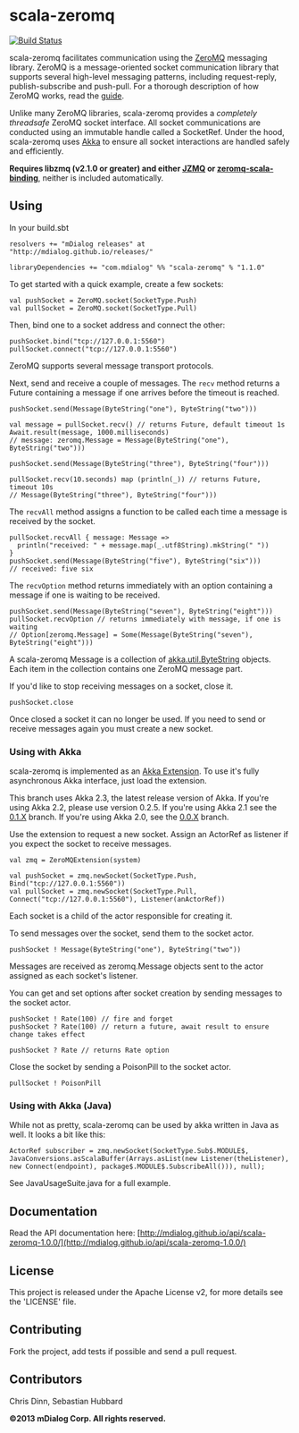 # scala-zeromq

[![Build Status](https://travis-ci.org/mDialog/scala-zeromq.svg?branch=master)](https://travis-ci.org/mDialog/scala-zeromq)

scala-zeromq facilitates communication using the [ZeroMQ](http://zeromq.org)
messaging library. ZeroMQ is a message-oriented socket communication library that
supports several high-level messaging patterns, including request-reply,
publish-subscribe and push-pull. For a thorough description of how ZeroMQ works,
read the [guide](http://zguide.zeromq.org).

Unlike many ZeroMQ libraries, scala-zeromq provides a *completely threadsafe*
ZeroMQ socket interface. All socket communications are conducted using an
immutable handle called a SocketRef. Under the hood, scala-zeromq uses
[Akka](http://akka.io) to ensure all socket interactions are handled safely and
efficiently.

**Requires libzmq (v2.1.0 or greater) and either
[JZMQ](https://github.com/zeromq/jzmq) or
[zeromq-scala-binding](https://github.com/valotrading/zeromq-scala-binding)**,
neither is included automatically.

## Using

In your build.sbt

    resolvers += "mDialog releases" at "http://mdialog.github.io/releases/"

    libraryDependencies += "com.mdialog" %% "scala-zeromq" % "1.1.0"

To get started with a quick example, create a few sockets:

    val pushSocket = ZeroMQ.socket(SocketType.Push)
    val pullSocket = ZeroMQ.socket(SocketType.Pull)

Then, bind one to a socket address and connect the other:

    pushSocket.bind("tcp://127.0.0.1:5560")
    pullSocket.connect("tcp://127.0.0.1:5560")

ZeroMQ supports several message transport protocols.

Next, send and receive a couple of messages. The `recv` method returns a Future
containing a message if one arrives before the timeout is reached.

    pushSocket.send(Message(ByteString("one"), ByteString("two")))

    val message = pullSocket.recv() // returns Future, default timeout 1s
    Await.result(message, 1000.milliseconds)
    // message: zeromq.Message = Message(ByteString("one"), ByteString("two")))

    pushSocket.send(Message(ByteString("three"), ByteString("four")))

    pullSocket.recv(10.seconds) map (println(_)) // returns Future, timeout 10s
    // Message(ByteString("three"), ByteString("four")))

The `recvAll` method assigns a function to be called each time a message is
received by the socket.

    pullSocket.recvAll { message: Message =>
      println("received: " + message.map(_.utf8String).mkString(" "))
    }
    pushSocket.send(Message(ByteString("five"), ByteString("six")))
    // received: five six

The `recvOption` method returns immediately with an option containing a message
if one is waiting to be received.

    pushSocket.send(Message(ByteString("seven"), ByteString("eight")))
    pullSocket.recvOption // returns immediately with message, if one is waiting
    // Option[zeromq.Message] = Some(Message(ByteString("seven"), ByteString("eight")))

A scala-zeromq Message is a collection of
[akka.util.ByteString](http://doc.akka.io/api/akka/snapshot/#akka.util.ByteString)
objects. Each item in the collection contains one ZeroMQ message part.

If you'd like to stop receiving messages on a socket, close it.

    pushSocket.close

Once closed a socket it can no longer be used. If you need to send or receive
messages again you must create a new socket.

### Using with Akka

scala-zeromq is implemented as an
[Akka Extension](http://doc.akka.io/docs/akka/snapshot/scala/extending-akka.html).
To use it's fully asynchronous Akka interface, just load the extension.

This branch uses Akka 2.3, the latest release version of Akka. If you're
using Akka 2.2, please use version 0.2.5. If you're using Akka 2.1 see the [0.1.X](https://github.com/mDialog/scala-zeromq/tree/0.1.X)
branch. If you're using Akka 2.0, see the [0.0.X](https://github.com/mDialog/scala-zeromq/tree/0.0.X)
branch.

Use the extension to request a new socket. Assign an ActorRef as listener if you
expect the socket to receive messages.

    val zmq = ZeroMQExtension(system)

    val pushSocket = zmq.newSocket(SocketType.Push, Bind("tcp://127.0.0.1:5560"))
    val pullSocket = zmq.newSocket(SocketType.Pull, Connect("tcp://127.0.0.1:5560"), Listener(anActorRef))

Each socket is a child of the actor responsible for creating it.

To send messages over the socket, send them to the socket actor.

    pushSocket ! Message(ByteString("one"), ByteString("two"))

Messages are received as zeromq.Message objects sent to the actor assigned as
each socket's listener.

You can get and set options after socket creation by sending messages to the
socket actor.

    pushSocket ! Rate(100) // fire and forget
    pushSocket ? Rate(100) // return a future, await result to ensure change takes effect

    pushSocket ? Rate // returns Rate option

Close the socket by sending a PoisonPill to the socket actor.

    pullSocket ! PoisonPill
    
### Using with Akka (Java)

While not as pretty, scala-zeromq can be used by akka written in Java as well. It looks a bit like this:

    ActorRef subscriber = zmq.newSocket(SocketType.Sub$.MODULE$, JavaConversions.asScalaBuffer(Arrays.asList(new Listener(theListener), new Connect(endpoint), package$.MODULE$.SubscribeAll())), null);

See JavaUsageSuite.java for a full example.

## Documentation

Read the API documentation here: [http://mdialog.github.io/api/scala-zeromq-1.0.0/](http://mdialog.github.io/api/scala-zeromq-1.0.0/)

## License

This project is released under the Apache License v2, for more details see the 'LICENSE' file.

## Contributing

Fork the project, add tests if possible and send a pull request.

## Contributors

Chris Dinn, Sebastian Hubbard

**©2013 mDialog Corp. All rights reserved.**
